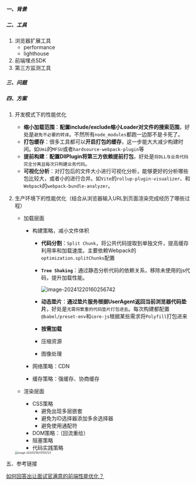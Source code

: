 ##### 一、背景

##### 二、工具

1. 浏览器扩展工具
   - performance
   - lighthouse
2. 前端埋点SDK
3. 第三方监测工具

##### 三、问题

##### 四、方案

1. 开发模式下的性能优化

   - **缩小加载范围**：**配置include/exclude缩小Loader对文件的搜索范围**，好处是`避免不必要的转译`。不然所有`node_modules`都跑一边那不是卡死了。
   - **打包缓存**：很多工具都可以**开启打包的缓存**，这一步能大大减少构建时间。如`Umi`的`MFSU`或者`hardsource-webpack-plugin`等
   - **提前构建**：**配置DllPlugin将第三方依赖提前打包**，好处是`将DLL与业务代码完全分离且每次只构建业务代码`。
   - **可视化分析**：对打包后的文件大小进行可视化分析，能够更好的分析哪些包比较大，或者小的进行合并。如`Vite`的`rollup-plugin-visualizer`、和`Webpack`的`webpack-bundle-analyzer`。

2. 生产环境下的性能优化（结合从浏览器输入URL到页面渲染完成经历了哪些过程）

   - 加载层面

     - 构建策略，减小文件体积

       - **代码分割**：`Split Chunk`，将公共代码提取到单独文件，提高缓存利用率和加载速度。主要依赖Webpack的`optimization.splitChunks`配置

       - **`Tree Shaking`**：通过静态分析代码的依赖关系，移除未使用的js代码，提升加载性能。

         <img src="/Users/sundong/Library/Application Support/typora-user-images/image-20241220160256742.png" alt="image-20241220160256742" style="zoom:100%;" />

       - **动态垫片**：**通过垫片服务根据UserAgent返回当前浏览器代码垫片**，好处是`无需将繁重的代码垫片打包进去`。每次构建都配置`@babel/preset-env`和`core-js`根据某些需求将`Polyfill`打包进来

       - **按需加载**

       - 压缩资源

       - 图像处理

     - 网络策略：CDN

     - 缓存策略：强缓存、协商缓存

   - 渲染层面

     - CSS策略
       - 避免出现多层嵌套
       - 避免为ID选择器添加多余选择器
       - 避免使用通配符
     - DOM策略：（回流重绘）
     - 阻塞策略
     - 代码实践策略

   <img src="/Users/sundong/Library/Application Support/typora-user-images/image-20241219213105723.png" alt="image-20241219213105723" style="zoom:50%;" />

五、参考链接

[如何回答出让面试官满意的前端性能优化？](https://juejin.cn/post/7280831651084681251)
